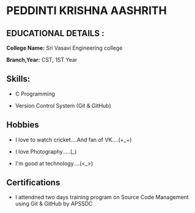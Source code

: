 # PEDDINTI KRISHNA AASHRITH

## EDUCATIONAL DETAILS : 

**College Name:** Sri Vasavi Engineering college 

**Branch,Year:** CST, 1ST Year

## Skills:
- C Programming

- Version Control System (Git & GitHub)

## Hobbies
- I love to watch cricket....And fan of VK....(+_+)

- I love Photography.....(*_*)

- I'm good at technology....(<_>)

## Certifications

- I attendned two days training program on Source Code Management using Git & GitHub by APSSDC  
